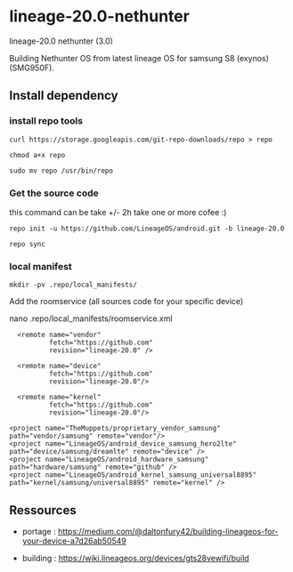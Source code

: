 # lineage-20.0-nethunter
lineage-20.0 nethunter (3.0)

Building Nethunter OS from latest lineage OS for samsung S8 (exynos) (SMG950F).

## Install dependency

### install repo tools

    curl https://storage.googleapis.com/git-repo-downloads/repo > repo
  
    chmod a+x repo
  
    sudo mv repo /usr/bin/repo


### Get the source code

this command can be take +/- 2h take one or more cofee :)

    repo init -u https://github.com/LineageOS/android.git -b lineage-20.0

    repo sync


### local manifest

    mkdir -pv .repo/local_manifests/
  
  
Add the roomservice (all sources code for your specific device)

  nano .repo/local_manifests/roomservice.xml
  
  <?xml version="1.0" encoding="UTF-8"?>
  <manifest>

      <remote name="vendor"
              fetch="https://github.com"
              revision="lineage-20.0" />

      <remote name="device"
              fetch="https://github.com"
              revision="lineage-20.0"/>

      <remote name="kernel"
              fetch="https://github.com"
              revision="lineage-20.0"/>

    <project name="TheMuppets/proprietary_vendor_samsung" path="vendor/samsung" remote="vendor"/>
    <project name="LineageOS/android_device_samsung_hero2lte" path="device/samsung/dreamlte" remote="device" />
    <project name="LineageOS/android_hardware_samsung" path="hardware/samsung" remote="github" />
    <project name="LineageOS/android_kernel_samsung_universal8895" path="kernel/samsung/universal8895" remote="kernel" />
  </manifest>


## Ressources
  
- portage : https://medium.com/@daltonfury42/building-lineageos-for-your-device-a7d26ab50549

- building : https://wiki.lineageos.org/devices/gts28vewifi/build
